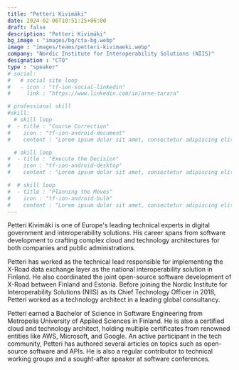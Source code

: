 ```yaml
---
title: "Petteri Kivimäki"
date: 2024-02-06T10:51:25+06:00
draft: false
description: "Petteri Kivimäki"
bg_image : "images/bg/cta-bg.webp"
image : "images/teams/petteri-kivimaeki.webp"
company: "Nordic Institute for Interoperability Solutions (NIIS)"
designation : "CTO"
type : "speaker"
# social:
#   # social site loop
#   - icon : "tf-ion-social-linkedin"
#     link : "https://www.linkedin.com/in/arne-tarara"

# professional skill
#skill:
  # skill loop
#  - title : "Course Correction"
#    icon : "tf-ion-android-document"
#    content : "Lorem ipsum dolor sit amet, consectetur adipiscing elit. Morbi hendrerit elit turpis, a porttitor tellus sollicitudin at."

  # skill loop
#  - title : "Execute the Decision"
#    icon : "tf-ion-android-desktop"
#    content : "Lorem ipsum dolor sit amet, consectetur adipiscing elit. Morbi hendrerit elit turpis, a porttitor tellus sollicitudin at."

#  # skill loop
#  - title : "Planning the Moves"
#    icon : "tf-ion-android-bulb"
#    content : "Lorem ipsum dolor sit amet, consectetur adipiscing elit. Morbi hendrerit elit #turpis, a porttitor tellus sollicitudin at."
---
```


Petteri Kivimäki is one of Europe's leading technical experts in digital government and interoperability solutions. His career spans from software development to crafting complex cloud and technology architectures for both companies and public administrations.

Petteri has worked as the technical lead responsible for implementing the X-Road data exchange layer as the national interoperability solution in Finland. He also coordinated the joint open-source software development of X-Road between Finland and Estonia. Before joining the Nordic Institute for Interoperability Solutions (NIIS) as its Chief Technology Officer in 2018, Petteri worked as a technology architect in a leading global consultancy.

Petteri earned a Bachelor of Science in Software Engineering from Metropolia University of Applied Sciences in Finland. He is also a certified cloud and technology architect, holding multiple certificates from renowned entities like AWS, Microsoft, and Google. An active participant in the tech community, Petteri has authored several articles on topics such as open-source software and APIs. He is also a regular contributor to technical working groups and a sought-after speaker at software conferences.
